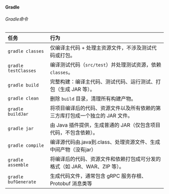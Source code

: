 #### Gradle

###### Gradle命令

| 任务                 | 行为                                                         |
| :------------------- | :----------------------------------------------------------- |
| `gradle classes`     | 仅编译主代码 + 处理主资源文件，不涉及测试代码或打包。        |
| `gradle testClasses` | 编译测试代码（`src/test`）并处理测试资源，依赖 `classes`。   |
| `gradle build`       | 完整构建：编译主代码、测试代码、运行测试、打包（生成 JAR 等）。 |
| `gradle clean`       | 删除 `build` 目录，清理所有构建产物。                        |
| `gradle buildJar`    | 将项目编译后的代码、资源文件以及所有依赖的第三方库打包成一个独立的 JAR 文件。 |
| `gradle jar`         | 由 Java 插件提供，生成普通的 JAR（仅包含项目代码，不包含依赖）。 |
| `gradle compile`     | 编译源代码由.java到.class、处理资源文件、生成中间产物（没有jar） |
| `gradle assemble`    | 将编译后的代码、资源文件和依赖打包成可分发的格式（如 JAR、WAR、ZIP 等）。 |
| `gradle bufGenerate` | 生成代码文件，通常包含 gRPC 服务存根、Protobuf 消息类等      |